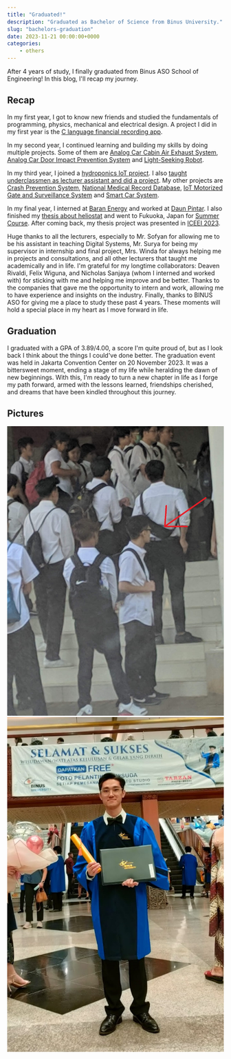 ```yaml
---
title: "Graduated!"
description: "Graduated as Bachelor of Science from Binus University."
slug: "bachelors-graduation"
date: 2023-11-21 00:00:00+0000
categories:
    - others
---
```


After 4 years of study, I finally graduated from Binus ASO School of Engineering! In this blog, I'll recap my journey.

## Recap

In my first year, I got to know new friends and studied the fundamentals of programming, physics, mechanical and electrical design. A project I did in my first year is the [C language financial recording app](/p/finance-record-c).

In my second year, I continued learning and building my skills by doing multiple projects. Some of them are [Analog Car Cabin Air Exhaust System](/p/car-cabin-exhaust), [Analog Car Door Impact Prevention System](/p/impact-prevention) and [Light-Seeking Robot](/p/light-seeking-robot).

In my third year, I joined a [hydroponics IoT project](/p/depok-iot-hydroponics). I also [taught underclassmen as lecturer assistant and did a project](/p/fir-iir-vhdl). My other projects are [Crash Prevention System](/p/crash-prevention), [National Medical Record Database](/p/medical-record-db), [IoT Motorized Gate and Surveillance System](/p/motorized-gate) and [Smart Car System](/p/smart-car).

In my final year, I interned at [Baran Energy](/p/baran-internship) and worked at [Daun Pintar](/p/daun-pintar). I also finished my [thesis about heliostat](/p/heliostat) and went to Fukuoka, Japan for [Summer Course](/p/summer-course-23). After coming back, my thesis project was presented in [ICEEI 2023](/p/iceei-2023).

Huge thanks to all the lecturers, especially to Mr. Sofyan for allowing me to be his assistant in teaching Digital Systems, Mr. Surya for being my supervisor in internship and final project, Mrs. Winda for always helping me in projects and consultations, and all other lecturers that taught me academically and in life. I'm grateful for my longtime collaborators: Deaven Rivaldi, Felix Wiguna, and Nicholas Sanjaya (whom I interned and worked with) for sticking with me and helping me improve and be better. Thanks to the companies that gave me the opportunity to intern and work, allowing me to have experience and insights on the industry. Finally, thanks to BINUS ASO for giving me a place to study these past 4 years. These moments will hold a special place in my heart as I move forward in life.

## Graduation

I graduated with a GPA of 3.89/4.00, a score I'm quite proud of, but as I look back I think about the things I could've done better. The graduation event was held in Jakarta Convention Center on 20 November 2023. It was a bittersweet moment, ending a stage of my life while heralding the dawn of new beginnings. With this, I'm ready to turn a new chapter in life as I forge my path forward, armed with the lessons learned, friendships cherished, and dreams that have been kindled throughout this journey.

## Pictures

![My first day in campus. I'm the one pointed to with the red arrow.](first.jpg) 
![My graduation day.](final.jpg)